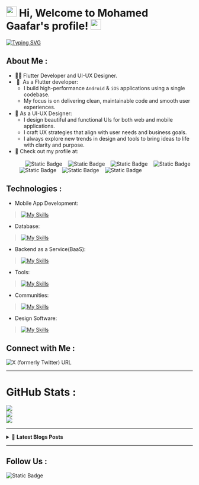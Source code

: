 <h1 align="left">
  <img src="https://media.giphy.com/media/hvRJCLFzcasrR4ia7z/giphy.gif" width="28">
  Hi, Welcome to Mohamed Gaafar's profile!
  <img src="https://media.giphy.com/media/hvRJCLFzcasrR4ia7z/giphy.gif" width="28">
</h1>

<p align=left> 
<a href="https://git.io/typing-svg"><img src="https://readme-typing-svg.demolab.com?font=roboto&weight=500&size=32&pause=1000&color=1E9AD7&background=FFFFFF00&center=false&vCenter=true&width=435&lines=Flutter+Developer;UI+UX+Designer;Keep+Learning+Keep+Growing" alt="Typing SVG" />
</a>
</p> 

## About Me :
- 👨‍💻​ Flutter Developer and UI-UX Designer.<br/>
- &nbsp;📱 &nbsp;As a Flutter developer:<br/>
  - I build high-performance ```Android``` & ```iOS``` applications using a single codebase.<br/>
  - My focus is on delivering clean, maintainable code and smooth user experiences.<br/>
- 🎨 As a UI-UX Designer:<br/> 
  - I design beautiful and functional UIs for both web and mobile applications.<br/>
  - I craft UX strategies that align with user needs and business goals.<br/>
  - I always explore new trends in design and tools to bring ideas to life with clarity and purpose.<br/>
- 🔗 Check out my profile at:<br/><br/>&nbsp;&nbsp;&nbsp;&nbsp;&nbsp;&nbsp;
![Static Badge](https://img.shields.io/badge/Telegram-dark?style=flat&logo=telegram&labelColor=white&color=grey&link=https%3A%2F%2Ft.me%2Fmohamediagaafar)
&nbsp;&nbsp;
![Static Badge](https://img.shields.io/badge/Instagram-dark?style=flat&logo=instagram&logoColor=%23d61600&labelColor=white&color=grey&link=%20https%3A%2F%2Fwww.instagram.com%2Fmohamediagaafar%3Figsh%3DMWsxODB5N2FteW5pbg%3D%3D)
&nbsp;&nbsp;
![Static Badge](https://img.shields.io/badge/Pinterest-d?style=flat&logo=pinterest&labelColor=red&color=grey&link=https%3A%2F%2Fpin.it%2F5puSAHmhp)
&nbsp;&nbsp;
![Static Badge](https://img.shields.io/badge/Twitter-M?style=flat&logo=x&labelColor=%23141414&color=grey&link=https%3A%2F%2Fx.com%2Fmohamediagaafar%3Ft%3DpB35ZgP6sJPAPxIdozK0ZQ%26s%3D09)
&nbsp;&nbsp;
![Static Badge](https://img.shields.io/badge/Daily.dev-M?style=flat&logo=dailydotdev&logoColor=white&labelColor=%23141414&color=grey&link=https%3A%2F%2Fapp.daily.dev%2Fmohammediagaafar)
&nbsp;&nbsp;
![Static Badge](https://img.shields.io/badge/CodePen-M?style=flat&logo=codepen&logoColor=white&labelColor=%23141414&color=grey&link=https%3A%2F%2Fcodepen.io%2Fmohamediagaafar)
&nbsp;&nbsp;
![Static Badge](https://img.shields.io/badge/GitHub-M?style=flat&logo=github&labelColor=%23141414&color=grey&link=https%3A%2F%2Fgithub.com%2Fmohamediagaafar)


## Technologies :
- Mobile App Development: <br/>
>[![My Skills](https://skillicons.dev/icons?i=dart,flutter&theme=dark)](https://skillicons.dev)
- Database: <br/>
>[![My Skills](https://skillicons.dev/icons?i=sqlite,mysql&theme=dark)](https://skillicons.dev)
- Backend as a Service(BaaS): <br/>
>[![My Skills](https://skillicons.dev/icons?i=firebase&theme=dark)](https://skillicons.dev)
- Tools: <br/>
>[![My Skills](https://skillicons.dev/icons?i=git,postman,androidstudio,vscode,discord,notion&theme=dark)](https://skillicons.dev)
- Communities: <br/>
>[![My Skills](https://skillicons.dev/icons?i=codepen,github,devto&theme=dark)](https://skillicons.dev)
- Design Software: <br/>
>[![My Skills](https://skillicons.dev/icons?i=xd,figma,ai,ps,webflow&theme=dark)](https://skillicons.dev)

## Connect with Me :
![X (formerly Twitter) URL](https://img.shields.io/twitter/url?url=https%3A%2F%2Ft.me%2FMohamedIAG-Telegram&logo=telegram&logoSize=50&label=Telegram&link=https%3A%2F%2Ft.me%2FMohamedIAG)


---

# GitHub Stats :
![](https://github-readme-stats.vercel.app/api?username=mohamediagaafar&theme=dark&hide_border=false&include_all_commits=true&count_private=true)<br/>
![](https://nirzak-streak-stats.vercel.app/?user=mohamediagaafar&theme=dark&hide_border=false)<br/>
![](https://github-readme-stats.vercel.app/api/top-langs/?username=mohamediagaafar&theme=dark&hide_border=false&include_all_commits=true&count_private=true&layout=compact)

---
<details>
  <summary>&#128240 <b>Latest Blogs Posts</b></summary><br/>
- [My Posts]()
</details>

---

## Follow Us :
![Static Badge](https://img.shields.io/badge/Mohamed_Gaafar-white?style=social&logo=github&label=Follow&link=https%3A%2F%2Fgithub.com%2Fmohamediagaafar)

<!-- created with Mohamed Gaafar-->
